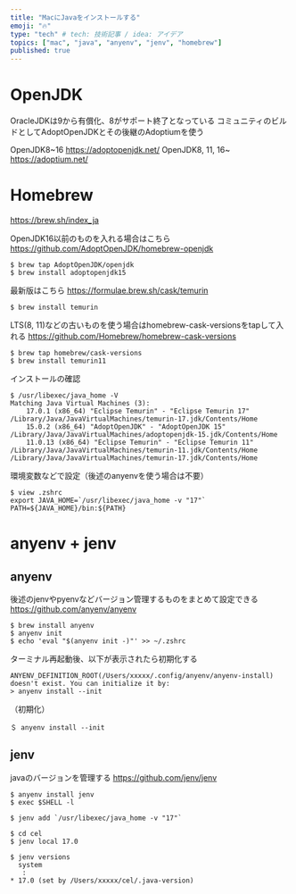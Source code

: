 ```yaml
---
title: "MacにJavaをインストールする"
emoji: "🔥"
type: "tech" # tech: 技術記事 / idea: アイデア
topics: ["mac", "java", "anyenv", "jenv", "homebrew"]
published: true
---
```

# OpenJDK

OracleJDKは9から有償化、8がサポート終了となっている
コミュニティのビルドとしてAdoptOpenJDKとその後継のAdoptiumを使う

OpenJDK8~16
https://adoptopenjdk.net/
OpenJDK8, 11, 16~
https://adoptium.net/

# Homebrew

https://brew.sh/index_ja

OpenJDK16以前のものを入れる場合はこちら
https://github.com/AdoptOpenJDK/homebrew-openjdk

```
$ brew tap AdoptOpenJDK/openjdk
$ brew install adoptopenjdk15
```

最新版はこちら
https://formulae.brew.sh/cask/temurin
```
$ brew install temurin
```
LTS(8, 11)などの古いものを使う場合はhomebrew-cask-versionsをtapして入れる
https://github.com/Homebrew/homebrew-cask-versions
```
$ brew tap homebrew/cask-versions
$ brew install temurin11
```
インストールの確認
```
$ /usr/libexec/java_home -V
Matching Java Virtual Machines (3):
    17.0.1 (x86_64) "Eclipse Temurin" - "Eclipse Temurin 17" /Library/Java/JavaVirtualMachines/temurin-17.jdk/Contents/Home
    15.0.2 (x86_64) "AdoptOpenJDK" - "AdoptOpenJDK 15" /Library/Java/JavaVirtualMachines/adoptopenjdk-15.jdk/Contents/Home
    11.0.13 (x86_64) "Eclipse Temurin" - "Eclipse Temurin 11" /Library/Java/JavaVirtualMachines/temurin-11.jdk/Contents/Home
/Library/Java/JavaVirtualMachines/temurin-17.jdk/Contents/Home
```
環境変数などで設定（後述のanyenvを使う場合は不要）
```
$ view .zshrc
export JAVA_HOME=`/usr/libexec/java_home -v "17"`
PATH=${JAVA_HOME}/bin:${PATH}
```

# anyenv + jenv

## anyenv
後述のjenvやpyenvなどバージョン管理するものをまとめて設定できる
https://github.com/anyenv/anyenv
```
$ brew install anyenv
$ anyenv init
$ echo 'eval "$(anyenv init -)"' >> ~/.zshrc
```
ターミナル再起動後、以下が表示されたら初期化する
```
ANYENV_DEFINITION_ROOT(/Users/xxxxx/.config/anyenv/anyenv-install) doesn't exist. You can initialize it by:
> anyenv install --init
```
（初期化）
```
＄ anyenv install --init
```

## jenv
javaのバージョンを管理する
https://github.com/jenv/jenv
```
$ anyenv install jenv
$ exec $SHELL -l

$ jenv add `/usr/libexec/java_home -v "17"`

$ cd cel
$ jenv local 17.0

$ jenv versions
  system
   :
* 17.0 (set by /Users/xxxxx/cel/.java-version)
```
